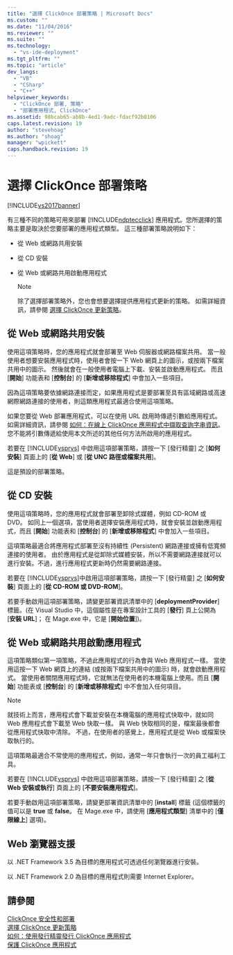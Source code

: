 ```yaml
---
title: "選擇 ClickOnce 部署策略 | Microsoft Docs"
ms.custom: ""
ms.date: "11/04/2016"
ms.reviewer: ""
ms.suite: ""
ms.technology: 
  - "vs-ide-deployment"
ms.tgt_pltfrm: ""
ms.topic: "article"
dev_langs: 
  - "VB"
  - "CSharp"
  - "C++"
helpviewer_keywords: 
  - "ClickOnce 部署, 策略"
  - "部署應用程式, ClickOnce"
ms.assetid: 98bcab65-ab8b-4ed1-9adc-fdacf92b8106
caps.latest.revision: 19
author: "stevehoag"
ms.author: "shoag"
manager: "wpickett"
caps.handback.revision: 19
---
```

# 選擇 ClickOnce 部署策略
[!INCLUDE[vs2017banner](../code-quality/includes/vs2017banner.md)]

有三種不同的策略可用來部署 [!INCLUDE[ndptecclick](../deployment/includes/ndptecclick_md.md)] 應用程式。您所選擇的策略主要是取決於您要部署的應用程式類型。  這三種部署策略說明如下：  
  
-   從 Web 或網路共用安裝  
  
-   從 CD 安裝  
  
-   從 Web 或網路共用啟動應用程式  
  
    > [!NOTE]
    >  除了選擇部署策略外，您也會想要選擇提供應用程式更新的策略。  如需詳細資訊，請參閱 [選擇 ClickOnce 更新策略](../deployment/choosing-a-clickonce-update-strategy.md)。  
  
## 從 Web 或網路共用安裝  
 使用這項策略時，您的應用程式就會部署至 Web 伺服器或網路檔案共用。  當一般使用者想要安裝應用程式時，使用者會按一下 Web 網頁上的圖示，或按兩下檔案共用中的圖示。  然後就會在一般使用者電腦上下載、安裝並啟動應用程式。  而且 \[**開始**\] 功能表和 \[**控制台**\] 的 \[**新增或移除程式**\] 中會加入一些項目。  
  
 因為這項策略要依據網路連接而定，如果應用程式是要部署至具有區域網路或高速網際網路連接的使用者，則這類應用程式最適合使用這項策略。  
  
 如果您要從 Web 部署應用程式，可以在使用 URL 啟用時傳遞引數給應用程式。  如需詳細資訊，請參閱 [如何：在線上 ClickOnce 應用程式中擷取查詢字串資訊](../Topic/How%20to:%20Retrieve%20Query%20String%20Information%20in%20an%20Online%20ClickOnce%20Application.md)。  您不能將引數傳遞給使用本文所述的其他任何方法所啟用的應用程式。  
  
 若要在 [!INCLUDE[vsprvs](../code-quality/includes/vsprvs_md.md)] 中啟用這項部署策略，請按一下 \[發行精靈\] 之 \[**如何安裝**\] 頁面上的 \[**從 Web**\] 或 \[**從 UNC 路徑或檔案共用**\]。  
  
 這是預設的部署策略。  
  
## 從 CD 安裝  
 使用這項策略時，您的應用程式就會部署至卸除式媒體，例如 CD\-ROM 或 DVD。  如同上一個選項，當使用者選擇安裝應用程式時，就會安裝並啟動應用程式，而且 \[**開始**\] 功能表和 \[**控制台**\] 的 \[**新增或移除程式**\] 中會加入一些項目。  
  
 這項策略最適合將應用程式部署至沒有持續性 \(Persistent\) 網路連接或擁有低寬頻連接的使用者。  由於應用程式是從卸除式媒體安裝，所以不需要網路連接就可以進行安裝。不過，進行應用程式更新時仍然需要網路連接。  
  
 若要在 [!INCLUDE[vsprvs](../code-quality/includes/vsprvs_md.md)]中啟用這項部署策略，請按一下 \[發行精靈\] 之 \[**如何安裝**\] 頁面上的 \[**從 CD\-ROM 或 DVD\-ROM**\]。  
  
 若要手動啟用這項部署策略，請變更部署資訊清單中的 \[**deploymentProvider**\] 標籤。\(在 Visual Studio 中，這個屬性是在專案設計工具的 \[**發行**\] 頁上公開為 \[**安裝 URL**\]；  在 Mage.exe 中，它是 \[**開始位置**\]\)。  
  
## 從 Web 或網路共用啟動應用程式  
 這項策略類似第一項策略，不過此應用程式的行為會與 Web 應用程式一樣。  當使用這按一下 Web 網頁上的連結 \(或按兩下檔案共用中的圖示\) 時，就會啟動應用程式。  當使用者關閉應用程式時，它就無法在使用者的本機電腦上使用。而且 \[**開始**\] 功能表或 \[**控制台**\] 的 \[**新增或移除程式**\] 中不會加入任何項目。  
  
> [!NOTE]
>  就技術上而言，應用程式會下載並安裝在本機電腦的應用程式快取中，就如同 Web 應用程式會下載至 Web 快取一樣。  與 Web 快取相同的是，檔案最後都會從應用程式快取中清除。  不過，在使用者的感覺上，應用程式是從 Web 或檔案快取執行的。  
  
 這項策略最適合不常使用的應用程式，例如，通常一年只會執行一次的員工福利工具。  
  
 若要在 [!INCLUDE[vsprvs](../code-quality/includes/vsprvs_md.md)] 中啟用這項部署策略，請按一下 \[發行精靈\] 之 \[**從 Web 安裝或執行**\] 頁面上的 \[**不要安裝應用程式**\]。  
  
 若要手動啟用這項部署策略，請變更部署資訊清單中的 \[**install**\] 標籤 \(這個標籤的值可以是 **true** 或 **false**。  在 Mage.exe 中，請使用 \[**應用程式類型**\] 清單中的 \[**僅限線上**\] 選項\)。  
  
## Web 瀏覽器支援  
 以 .NET Framework 3.5 為目標的應用程式可透過任何瀏覽器進行安裝。  
  
 以 .NET Framework 2.0 為目標的應用程式則需要 Internet Explorer。  
  
## 請參閱  
 [ClickOnce 安全性和部署](../deployment/clickonce-security-and-deployment.md)   
 [選擇 ClickOnce 更新策略](../deployment/choosing-a-clickonce-update-strategy.md)   
 [如何：使用發行精靈發行 ClickOnce 應用程式](../Topic/How%20to:%20Publish%20a%20ClickOnce%20Application%20using%20the%20Publish%20Wizard.md)   
 [保護 ClickOnce 應用程式](../deployment/securing-clickonce-applications.md)